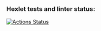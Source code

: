 ### Hexlet tests and linter status:
[![Actions Status](https://github.com/TatulArt/frontend-project-lvl3/workflows/hexlet-check/badge.svg)](https://github.com/TatulArt/frontend-project-lvl3/actions)